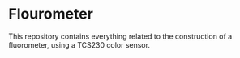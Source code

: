 # Flourometer

This repository contains everything related to the construction of a fluorometer, using a TCS230 color sensor.
